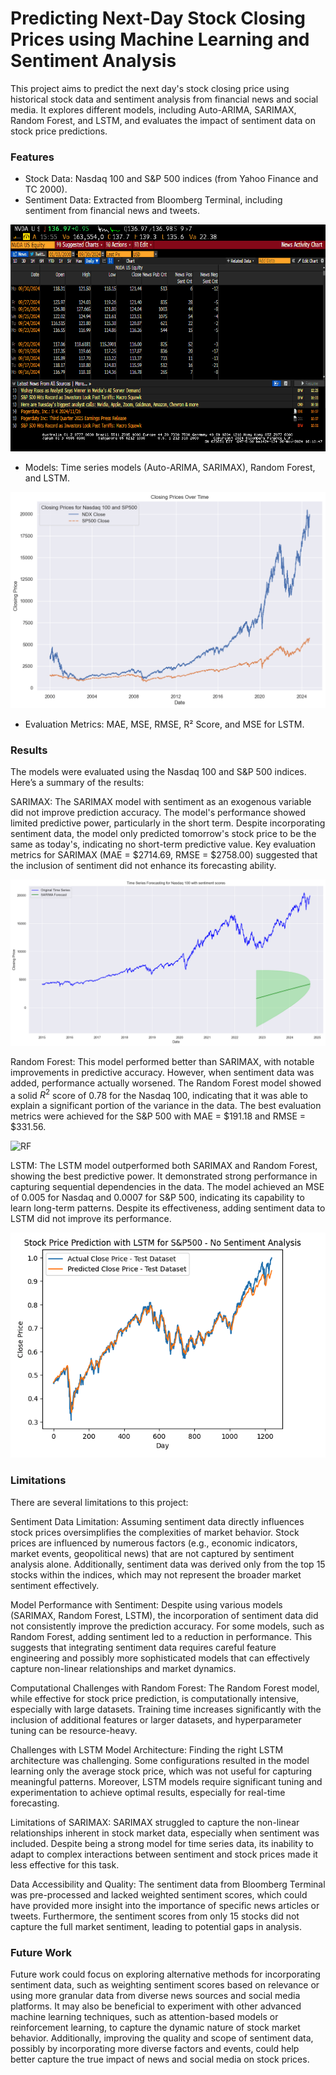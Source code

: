 # Predicting Next-Day Stock Closing Prices using Machine Learning and Sentiment Analysis

This project aims to predict the next day's stock closing price using historical stock data and sentiment analysis from financial news and social media. It explores different models, including Auto-ARIMA, SARIMAX, Random Forest, and LSTM, and evaluates the impact of sentiment data on stock price predictions.

### Features
* Stock Data: Nasdaq 100 and S&P 500 indices (from Yahoo Finance and TC 2000).
* Sentiment Data: Extracted from Bloomberg Terminal, including sentiment from financial news and tweets.

![Sentiment Data Bloomberg Terminal](Graphs_Figs/sentiment_bloomberg.gif)

* Models: Time series models (Auto-ARIMA, SARIMAX), Random Forest, and LSTM.

![Closing Prices over Time](Graphs_Figs/closing_price_over_time_both.png)

* Evaluation Metrics: MAE, MSE, RMSE, R² Score, and MSE for LSTM.

### Results
The models were evaluated using the Nasdaq 100 and S&P 500 indices. Here’s a summary of the results:

SARIMAX: The SARIMAX model with sentiment as an exogenous variable did not improve prediction accuracy. The model's performance showed limited predictive power, particularly in the short term. Despite incorporating sentiment data, the model only predicted tomorrow's stock price to be the same as today's, indicating no short-term predictive value. Key evaluation metrics for SARIMAX (MAE = $2714.69, RMSE = $2758.00) suggested that the inclusion of sentiment did not enhance its forecasting ability.

![Ts](Graphs_Figs/ts_forecast_ndx_sentiment.png)

Random Forest: This model performed better than SARIMAX, with notable improvements in predictive accuracy. However, when sentiment data was added, performance actually worsened. The Random Forest model showed a solid $R^2$ score of 0.78 for the Nasdaq 100, indicating that it was able to explain a significant portion of the variance in the data. The best evaluation metrics were achieved for the S&P 500 with MAE = $191.18 and RMSE = $331.56.

![RF](Graphs_Figs/random_sp_test.png)

LSTM: The LSTM model outperformed both SARIMAX and Random Forest, showing the best predictive power. It demonstrated strong performance in capturing sequential dependencies in the data. The model achieved an MSE of $0.005$ for Nasdaq and $0.0007$ for S&P 500, indicating its capability to learn long-term patterns. Despite its effectiveness, adding sentiment data to LSTM did not improve its performance.

![LSTM](Graphs_Figs/lstm_sp_sentiment.png)

### Limitations

There are several limitations to this project:

Sentiment Data Limitation: Assuming sentiment data directly influences stock prices oversimplifies the complexities of market behavior. Stock prices are influenced by numerous factors (e.g., economic indicators, market events, geopolitical news) that are not captured by sentiment analysis alone. Additionally, sentiment data was derived only from the top 15 stocks within the indices, which may not represent the broader market sentiment effectively.

Model Performance with Sentiment: Despite using various models (SARIMAX, Random Forest, LSTM), the incorporation of sentiment data did not consistently improve the prediction accuracy. For some models, such as Random Forest, adding sentiment led to a reduction in performance. This suggests that integrating sentiment data requires careful feature engineering and possibly more sophisticated models that can effectively capture non-linear relationships and market dynamics.

Computational Challenges with Random Forest: The Random Forest model, while effective for stock price prediction, is computationally intensive, especially with large datasets. Training time increases significantly with the inclusion of additional features or larger datasets, and hyperparameter tuning can be resource-heavy.

Challenges with LSTM Model Architecture: Finding the right LSTM architecture was challenging. Some configurations resulted in the model learning only the average stock price, which was not useful for capturing meaningful patterns. Moreover, LSTM models require significant tuning and experimentation to achieve optimal results, especially for real-time forecasting.

Limitations of SARIMAX: SARIMAX struggled to capture the non-linear relationships inherent in stock market data, especially when sentiment was included. Despite being a strong model for time series data, its inability to adapt to complex interactions between sentiment and stock prices made it less effective for this task.

Data Accessibility and Quality: The sentiment data from Bloomberg Terminal was pre-processed and lacked weighted sentiment scores, which could have provided more insight into the importance of specific news articles or tweets. Furthermore, the sentiment scores from only 15 stocks did not capture the full market sentiment, leading to potential gaps in analysis.

### Future Work
Future work could focus on exploring alternative methods for incorporating sentiment data, such as weighting sentiment scores based on relevance or using more granular data from diverse news sources and social media platforms. It may also be beneficial to experiment with other advanced machine learning techniques, such as attention-based models or reinforcement learning, to capture the dynamic nature of stock market behavior. Additionally, improving the quality and scope of sentiment data, possibly by incorporating more diverse factors and events, could help better capture the true impact of news and social media on stock prices.
